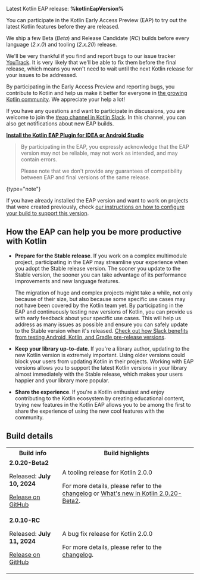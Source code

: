 [//]: # (title: Participate in the Kotlin Early Access Preview)

<microformat>
    <p>Latest Kotlin EAP release: <strong>%kotlinEapVersion%</strong></p>
</microformat>

You can participate in the Kotlin Early Access Preview (EAP) to try out the latest Kotlin features before they are released.

We ship a few Beta (_Beta_) and Release Candidate (_RC_) builds before every language (_2.x.0_) and tooling (_2.x.20_) release. 

We'll be very thankful if you find and report bugs to our issue tracker [YouTrack](https://kotl.in/issue). 
It is very likely that we'll be able to fix them before the final release, which means you won't need to wait until the next Kotlin release for your issues to be addressed. 

By participating in the Early Access Preview and reporting bugs, you contribute to Kotlin and help us make it better 
for everyone in [the growing Kotlin community](https://kotlinlang.org/community/). We appreciate your help a lot! 

If you have any questions and want to participate in discussions, you are welcome to join the [#eap channel in Kotlin Slack](https://app.slack.com/client/T09229ZC6/C0KLZSCHF). 
In this channel, you can also get notifications about new EAP builds.

**[Install the Kotlin EAP Plugin for IDEA or Android Studio](install-eap-plugin.md)**

> By participating in the EAP, you expressly acknowledge that the EAP version may not be reliable, may not work as intended, and may contain errors.
>
> Please note that we don't provide any guarantees of compatibility between EAP and final versions of the same release. 
>
{type="note"}

If you have already installed the EAP version and want to work on projects that were created previously, 
check [our instructions on how to configure your build to support this version](configure-build-for-eap.md). 

## How the EAP can help you be more productive with Kotlin

* **Prepare for the Stable release**. If you work on a complex multimodule project, participating in the EAP may streamline your experience when you adopt the Stable release version. The sooner you update to the Stable version, the sooner you can take advantage of its performance improvements and new language features. 

  The migration of huge and complex projects might take a while, not only because of their size, but also because some specific use cases may not have been covered by the Kotlin team yet. By participating in the EAP and continuously testing new versions of Kotlin, you can provide us with early feedback about your specific use cases. This will help us address as many issues as possible and ensure you can safely update to the Stable version when it's released. [Check out how Slack benefits from testing Android, Kotlin, and Gradle pre-release versions](https://slack.engineering/shadow-jobs/).
* **Keep your library up-to-date**. If you're a library author, updating to the new Kotlin version is extremely important. Using older versions could block your users from updating Kotlin in their projects. Working with EAP versions allows you to support the latest Kotlin versions in your library almost immediately with the Stable release, which makes your users happier and your library more popular.
* **Share the experience**. If you're a Kotlin enthusiast and enjoy contributing to the Kotlin ecosystem by creating educational content, trying new features in the Kotlin EAP allows you to be among the first to share the experience of using the new cool features with the community.

## Build details

<!-- _No preview versions are currently available._ -->

<table>
    <tr>
        <th>Build info</th>
        <th>Build highlights</th>
    </tr>
    <tr>
        <td><strong>2.0.20-Beta2</strong>
            <p>Released: <strong>July 10, 2024</strong></p>
            <p><a href="https://github.com/JetBrains/kotlin/releases/tag/v2.0.20-Beta2" target="_blank">Release on GitHub</a></p>
        </td>
        <td>
            <p>A tooling release for Kotlin 2.0.0</p>
            <p>For more details, please refer to the <a href="https://github.com/JetBrains/kotlin/releases/tag/v2.0.20-Beta2">changelog</a> or <a href="whatsnew-eap.md">What's new in Kotlin 2.0.20-Beta2</a>.</p>
        </td>
    </tr>
    <tr>
        <td><strong>2.0.10-RC</strong>
            <p>Released: <strong>July 11, 2024</strong></p>
            <p><a href="https://github.com/JetBrains/kotlin/releases/tag/v2.0.10-RC" target="_blank">Release on GitHub</a></p>
        </td>
        <td>
            <p>A bug fix release for Kotlin 2.0.0</p>
            <p>For more details, please refer to the <a href="https://github.com/JetBrains/kotlin/releases/tag/v2.0.10-RC">changelog</a>.</p>
        </td>
    </tr>
</table>
